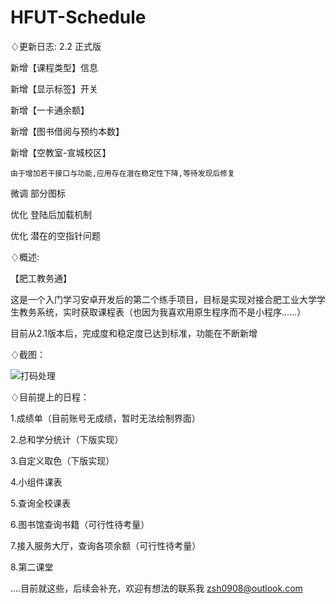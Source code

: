 # HFUT-Schedule

♢更新日志: 2.2 正式版

新增【课程类型】信息

新增【显示标签】开关

新增【一卡通余额】

新增【图书借阅与预约本数】

新增【空教室-宣城校区】

    由于增加若干接口与功能,应用存在潜在稳定性下降,等待发现后修复


微调  部分图标

优化  登陆后加载机制

优化  潜在的空指针问题

♢概述:

【肥工教务通】

这是一个入门学习安卓开发后的第二个练手项目，目标是实现对接合肥工业大学学生教务系统，实时获取课程表（也因为我喜欢用原生程序而不是小程序……）

目前从2.1版本后，完成度和稳定度已达到标准，功能在不断新增

♢截图：

![打码处理](https://github.com/Chiu-xaH/HFUT-Schedule/assets/116127902/6194f6bc-e4a8-4300-b983-6c99d0456aca)

♢目前提上的日程：

1.成绩单（目前账号无成绩，暂时无法绘制界面）

2.总和学分统计（下版实现）

3.自定义取色（下版实现）

4.小组件课表

5.查询全校课表

6.图书馆查询书籍（可行性待考量）

7.接入服务大厅，查询各项余额（可行性待考量）

8.第二课堂

....目前就这些，后续会补充，欢迎有想法的联系我 zsh0908@outlook.com


